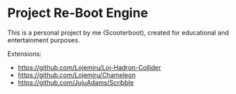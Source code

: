 # Project Re-Boot Engine
This is a personal project by me (Scooterboot), created for educational and entertainment purposes.

Extensions:
- https://github.com/Lojemiru/Loj-Hadron-Collider
- https://github.com/Lojemiru/Chameleon
- https://github.com/JujuAdams/Scribble